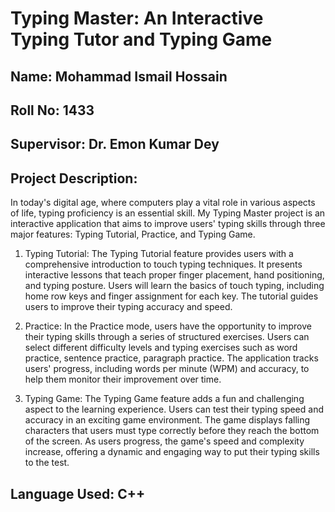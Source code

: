 
# Typing Master: An Interactive Typing Tutor and Typing Game
## Name: Mohammad Ismail Hossain 
## Roll No: 1433
## Supervisor: Dr. Emon Kumar Dey
## Project Description: 

In today's digital age, where computers play a vital role in various aspects of life, typing proficiency is an essential skill. My Typing Master project is an interactive application that aims to improve users' typing skills through three major features: Typing Tutorial, Practice, and Typing Game.

1. Typing Tutorial: The Typing Tutorial feature provides users with a comprehensive introduction to touch typing techniques. It presents interactive lessons that teach proper finger placement, hand positioning, and typing posture. Users will learn the basics of touch typing, including home row keys and finger assignment for each key. The tutorial guides users to improve their typing accuracy and speed.

2. Practice: In the Practice mode, users have the opportunity to improve their typing skills through a series of structured exercises. Users can select different difficulty levels and typing exercises such as word practice, sentence practice, paragraph practice. The application tracks users' progress, including words per minute (WPM) and accuracy, to help them monitor their improvement over time.

3. Typing Game: The Typing Game feature adds a fun and challenging aspect to the learning experience. Users can test their typing speed and accuracy in an exciting game environment. The game displays falling characters that users must type correctly before they reach the bottom of the screen. As users progress, the game's speed and complexity increase, offering a dynamic and engaging way to put their typing skills to the test.

## Language Used: C++